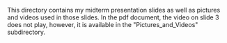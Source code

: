 This directory contains my midterm presentation slides as well as pictures and videos used in those slides. In the pdf document, the video on slide 3 does not play, however, it is available in the "Pictures_and_Videos" subdirectory.
